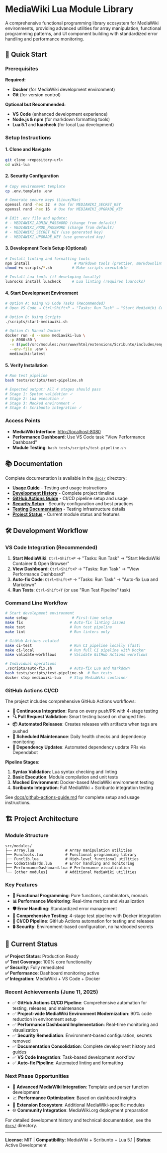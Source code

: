 # MediaWiki Lua Module Library

A comprehensive functional programming library ecosystem for MediaWiki environments, providing advanced utilities for array manipulation, functional programming patterns, and UI component building with standardized error handling and performance monitoring.

## 🚀 Quick Start

### Prerequisites

**Required:**

- **Docker** (for MediaWiki development environment)
- **Git** (for version control)

**Optional but Recommended:**

- **VS Code** (enhanced development experience)
- **Node.js & npm** (for markdown formatting tools)
- **Lua 5.1** and **luacheck** (for local Lua development)

### Setup Instructions

#### 1. Clone and Navigate

```bash
git clone <repository-url>
cd wiki-lua
```

#### 2. Security Configuration

```bash
# Copy environment template
cp .env.template .env

# Generate secure keys (Linux/Mac)
openssl rand -hex 32  # Use for MEDIAWIKI_SECRET_KEY
openssl rand -hex 16  # Use for MEDIAWIKI_UPGRADE_KEY

# Edit .env file and update:
# - MEDIAWIKI_ADMIN_PASSWORD (change from default)
# - MEDIAWIKI_PROD_PASSWORD (change from default)
# - MEDIAWIKI_SECRET_KEY (use generated key)
# - MEDIAWIKI_UPGRADE_KEY (use generated key)
```

#### 3. Development Tools Setup (Optional)

```bash
# Install linting and formatting tools
npm install                    # Markdown tools (prettier, markdownlint)
chmod +x scripts/*.sh         # Make scripts executable

# Install Lua tools (if developing locally)
luarocks install luacheck     # Lua linting (requires luarocks)
```

#### 4. Start Development Environment

```bash
# Option A: Using VS Code Tasks (Recommended)
# Open VS Code → Ctrl+Shift+P → "Tasks: Run Task" → "Start MediaWiki Container & Open Browser"

# Option B: Using Scripts
./scripts/start-mediawiki.sh

# Option C: Manual Docker
docker run -d --name mediawiki-lua \
  -p 8080:80 \
  -v $(pwd)/src/modules:/var/www/html/extensions/Scribunto/includes/engines/LuaStandalone/lualib \
  --env-file .env \
  mediawiki:latest
```

#### 5. Verify Installation

```bash
# Run test pipeline
bash tests/scripts/test-pipeline.sh

# Expected output: All 4 stages should pass
# Stage 1: Syntax validation ✓
# Stage 2: Lua execution ✓
# Stage 3: Mocked environment ✓
# Stage 4: Scribunto integration ✓
```

### Access Points

- **MediaWiki Interface**: <http://localhost:8080>
- **Performance Dashboard**: Use VS Code task "View Performance Dashboard"
- **Module Testing**: `bash tests/scripts/test-pipeline.sh`

## 📚 Documentation

Complete documentation is available in the [`docs/`](docs/) directory:

- **[Usage Guide](docs/usage.md)** - Testing and usage instructions
- **[Development History](docs/development-history.md)** - Complete project timeline
- **[GitHub Actions Guide](docs/github-actions-guide.md)** - CI/CD pipeline setup and usage
- **[Security Setup](docs/SECURITY.md)** - Security configuration and best practices
- **[Testing Documentation](docs/testing.md)** - Testing infrastructure details
- **[Project Status](docs/PROJECT_STATUS.md)** - Current module status and features

## 🛠️ Development Workflow

### VS Code Integration (Recommended)

1. **Start MediaWiki**: `Ctrl+Shift+P` → "Tasks: Run Task" → "Start MediaWiki Container & Open Browser"
2. **View Dashboard**: `Ctrl+Shift+P` → "Tasks: Run Task" → "View Performance Dashboard"
3. **Auto-fix Code**: `Ctrl+Shift+P` → "Tasks: Run Task" → "Auto-fix Lua and Markdown"
4. **Run Tests**: `Ctrl+Shift+T` (or use "Run Test Pipeline" task)

### Command Line Workflow

```bash
# Start development environment
make setup                    # First-time setup
make fix                     # Auto-fix linting issues
make test                    # Run test pipeline
make lint                    # Run linters only

# GitHub Actions related
make ci-test                 # Run CI pipeline locally (fast)
make ci-local                # Run full CI pipeline with Docker
make validate-workflows      # Validate GitHub Actions workflows

# Individual operations
./scripts/auto-fix.sh        # Auto-fix Lua and Markdown
bash tests/scripts/test-pipeline.sh  # Run tests
docker stop mediawiki-lua    # Stop MediaWiki container
```

### GitHub Actions CI/CD

The project includes comprehensive GitHub Actions workflows:

- **🔄 Continuous Integration**: Runs on every push/PR with 4-stage testing
- **🔍 Pull Request Validation**: Smart testing based on changed files
- **📦 Automated Releases**: Creates releases with artifacts when tags are pushed
- **🔧 Scheduled Maintenance**: Daily health checks and dependency monitoring
- **🤖 Dependency Updates**: Automated dependency update PRs via Dependabot

**Pipeline Stages**:
1. **Syntax Validation**: Lua syntax checking and linting
2. **Basic Execution**: Module compilation and unit tests
3. **Mocked Environment**: Docker-based MediaWiki environment testing
4. **Scribunto Integration**: Full MediaWiki + Scribunto integration testing

See [docs/github-actions-guide.md](docs/github-actions-guide.md) for complete setup and usage instructions.

## 🏗️ Project Architecture

### Module Structure

```plaintext
src/modules/
├── Array.lua              # Array manipulation utilities
├── Functools.lua          # Functional programming library
├── Funclib.lua            # High-level functional utilities
├── CodeStandards.lua      # Error handling and monitoring
├── PerformanceDashboard.lua # Performance visualization
└── [other modules]        # Additional MediaWiki utilities
```

### Key Features

- **🔧 Functional Programming**: Pure functions, combinators, monads
- **📊 Performance Monitoring**: Real-time metrics and visualization
- **🛡️ Error Handling**: Standardized error management
- **🧪 Comprehensive Testing**: 4-stage test pipeline with Docker integration
- **🚀 CI/CD Pipeline**: GitHub Actions automation for testing and releases
- **🔒 Security**: Environment-based configuration, no hardcoded secrets

## 🚀 Current Status

**✅ Project Status**: Production Ready  
**✅ Test Coverage**: 100% core functionality  
**✅ Security**: Fully remediated  
**✅ Performance**: Dashboard monitoring active  
**✅ Integration**: MediaWiki + VS Code + Docker

### Recent Achievements (June 11, 2025)

- ✅ **GitHub Actions CI/CD Pipeline**: Comprehensive automation for testing, releases, and maintenance
- ✅ **Project-wide MediaWiki Environment Modernization**: 90% code reduction in environment setup
- ✅ **Performance Dashboard Implementation**: Real-time monitoring and visualization
- ✅ **Security Remediation**: Environment-based configuration, secrets removed
- ✅ **Documentation Consolidation**: Complete development history and guides
- ✅ **VS Code Integration**: Task-based development workflow
- ✅ **Auto-fix Pipeline**: Automated linting and formatting

### Next Phase Opportunities

- 🚀 **Advanced MediaWiki Integration**: Template and parser function development
- 📈 **Performance Optimization**: Based on dashboard insights
- 🔌 **Extension Ecosystem**: Additional MediaWiki-specific modules
- 🌐 **Community Integration**: MediaWiki.org deployment preparation

For detailed development history and technical documentation, see the [`docs/`](docs/) directory.

---

**License**: MIT | **Compatibility**: MediaWiki + Scribunto + Lua 5.1 | **Status**: Active Development
